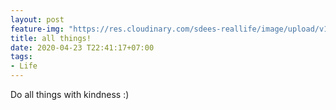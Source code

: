 ```yaml
---
layout: post
feature-img: "https://res.cloudinary.com/sdees-reallife/image/upload/v1555658919/sample_feature_img.png"
title: all things!
date: 2020-04-23 T22:41:17+07:00
tags:
- Life
---
```

Do all things with kindness :)

<i class="fa fa-child" style="color:plum"></i>

